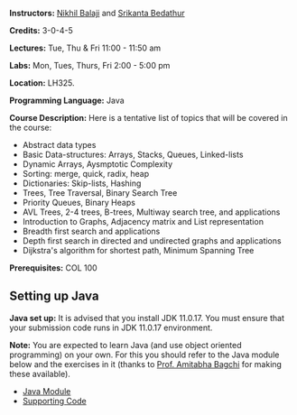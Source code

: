 
**Instructors:** [Nikhil Balaji](https://sites.google.com/view/nikhilbalaji/) and [Srikanta Bedathur](https://www.cse.iitd.ac.in/~srikanta/)

**Credits:** 3-0-4-5

**Lectures:** Tue, Thu & Fri   11:00 - 11:50 am

**Labs:** Mon, Tues, Thurs, Fri  2:00 - 5:00 pm 

**Location:** LH325. 

**Programming Language:** Java 

**Course Description:** Here is a tentative list of topics that will be covered in the course:

- Abstract data types
- Basic Data-structures: Arrays, Stacks, Queues, Linked-lists
- Dynamic Arrays, Aysmptotic Complexity
- Sorting: merge, quick, radix, heap
- Dictionaries: Skip-lists, Hashing
- Trees, Tree Traversal, Binary Search Tree
- Priority Queues, Binary Heaps
- AVL Trees, 2-4 trees, B-trees, Multiway search tree, and applications
- Introduction to Graphs, Adjacency matrix and List representation
- Breadth first search and applications
- Depth first search in directed and undirected graphs and applications
- Dijkstra's algorithm for shortest path, Minimum Spanning Tree


**Prerequisites:** COL 100


## Setting up Java

**Java set up:** It is advised that you install JDK 11.0.17. You must ensure that your submission code runs in JDK 11.0.17 environment.

**Note:** You are expected to learn Java (and use object oriented programming) on your own. For this you should refer to the Java module below and the exercises in it (thanks to [Prof. Amitabha Bagchi](https://www.cse.iitd.ac.in/~bagchi/) for making these available).

- [Java Module](http://www.cse.iitd.ac.in/~bagchi/courses/supplements/JavaLabModule2018.pdf)
- [Supporting Code](http://www.cse.iitd.ac.in/~bagchi/courses/supplements/JavaLabModuleCode2018.zip)
